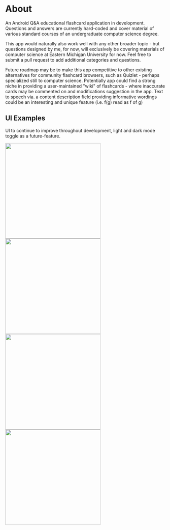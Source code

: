 # About
An Android Q&A educational flashcard application in development. Questions and answers are currently hard-coded and cover material of various standard courses of an undergraduate computer science degree.

This app would naturally also work well with any other broader topic - but questions designed by me, for now, will exclusively be covering materials of computer science at Eastern Michigan University for now. Feel free to submit a pull request to add additional categories and questions.

Future roadmap may be to make this app competitive to other existing alternatives for community flashcard browsers, such as Quizlet - perhaps specialized still to computer science. Potentially app could find a strong niche in providing a user-maintained "wiki" of flashcards - where inaccurate cards may be commented on and modifications suggestion in the app. Text to speech via. a content description field providing informative wordings could be an interesting and unique feature (i.e. f(g) read as f of g)

## UI Examples
UI to continue to improve throughout development, light and dark mode toggle as a future-feature.

<img src="https://user-images.githubusercontent.com/77797048/132898195-24c1abee-d70d-4f17-b1e9-0c9bb4faa531.png" width="300px">
<img src="https://user-images.githubusercontent.com/77797048/132898235-94be533e-cffc-44fc-a7ac-2c0182447ab4.png" width="300px">
<img src="https://user-images.githubusercontent.com/77797048/132898245-b4665831-7f30-4022-a07b-085b4212dd63.png" width="300px">
<img src="https://user-images.githubusercontent.com/77797048/132898257-a46b1088-e485-4431-9479-e4c145d6f210.png" width="300px">


